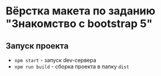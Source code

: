 # Вёрстка макета по заданию "Знакомство с bootstrap 5"

## Запуск проекта

* `npm start` - запуск dev-сервера
* `npm run build` - сборка проекта в папку `dist`
